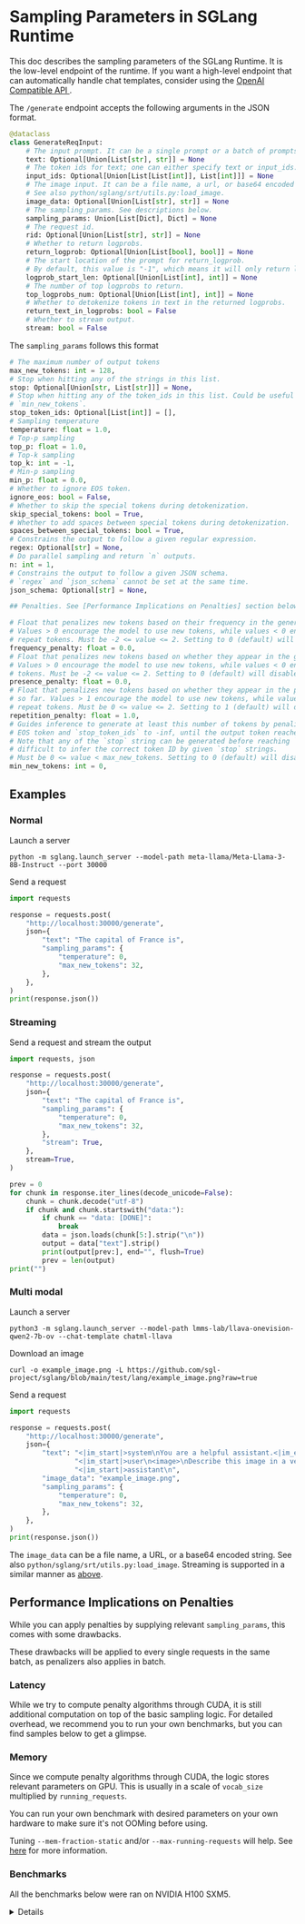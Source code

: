 # Sampling Parameters in SGLang Runtime
This doc describes the sampling parameters of the SGLang Runtime.
It is the low-level endpoint of the runtime.
If you want a high-level endpoint that can automatically handle chat templates, consider using the [OpenAI Compatible API
](https://github.com/sgl-project/sglang?tab=readme-ov-file#openai-compatible-api).

The `/generate` endpoint accepts the following arguments in the JSON format.

```python
@dataclass
class GenerateReqInput:
    # The input prompt. It can be a single prompt or a batch of prompts.
    text: Optional[Union[List[str], str]] = None
    # The token ids for text; one can either specify text or input_ids.
    input_ids: Optional[Union[List[List[int]], List[int]]] = None
    # The image input. It can be a file name, a url, or base64 encoded string.
    # See also python/sglang/srt/utils.py:load_image.
    image_data: Optional[Union[List[str], str]] = None
    # The sampling_params. See descriptions below.
    sampling_params: Union[List[Dict], Dict] = None
    # The request id.
    rid: Optional[Union[List[str], str]] = None
    # Whether to return logprobs.
    return_logprob: Optional[Union[List[bool], bool]] = None
    # The start location of the prompt for return_logprob.
    # By default, this value is "-1", which means it will only return logprobs for output tokens.
    logprob_start_len: Optional[Union[List[int], int]] = None
    # The number of top logprobs to return.
    top_logprobs_num: Optional[Union[List[int], int]] = None
    # Whether to detokenize tokens in text in the returned logprobs.
    return_text_in_logprobs: bool = False
    # Whether to stream output.
    stream: bool = False
```

The `sampling_params` follows this format

```python
# The maximum number of output tokens
max_new_tokens: int = 128,
# Stop when hitting any of the strings in this list.
stop: Optional[Union[str, List[str]]] = None,
# Stop when hitting any of the token_ids in this list. Could be useful when mixed with
# `min_new_tokens`.
stop_token_ids: Optional[List[int]] = [],
# Sampling temperature
temperature: float = 1.0,
# Top-p sampling
top_p: float = 1.0,
# Top-k sampling
top_k: int = -1,
# Min-p sampling
min_p: float = 0.0,
# Whether to ignore EOS token.
ignore_eos: bool = False,
# Whether to skip the special tokens during detokenization.
skip_special_tokens: bool = True,
# Whether to add spaces between special tokens during detokenization.
spaces_between_special_tokens: bool = True,
# Constrains the output to follow a given regular expression.
regex: Optional[str] = None,
# Do parallel sampling and return `n` outputs.
n: int = 1,
# Constrains the output to follow a given JSON schema.
# `regex` and `json_schema` cannot be set at the same time.
json_schema: Optional[str] = None,

## Penalties. See [Performance Implications on Penalties] section below for more informations.

# Float that penalizes new tokens based on their frequency in the generated text so far.
# Values > 0 encourage the model to use new tokens, while values < 0 encourage the model to
# repeat tokens. Must be -2 <= value <= 2. Setting to 0 (default) will disable this penalty.
frequency_penalty: float = 0.0,
# Float that penalizes new tokens based on whether they appear in the generated text so far.
# Values > 0 encourage the model to use new tokens, while values < 0 encourage the model to repeat
# tokens. Must be -2 <= value <= 2. Setting to 0 (default) will disable this penalty.
presence_penalty: float = 0.0,
# Float that penalizes new tokens based on whether they appear in the prompt and the generated text
# so far. Values > 1 encourage the model to use new tokens, while values < 1 encourage the model to
# repeat tokens. Must be 0 <= value <= 2. Setting to 1 (default) will disable this penalty.
repetition_penalty: float = 1.0,
# Guides inference to generate at least this number of tokens by penalizing logits of tokenizer's
# EOS token and `stop_token_ids` to -inf, until the output token reaches given length.
# Note that any of the `stop` string can be generated before reaching `min_new_tokens`, as it is
# difficult to infer the correct token ID by given `stop` strings.
# Must be 0 <= value < max_new_tokens. Setting to 0 (default) will disable this penalty.
min_new_tokens: int = 0,
```

## Examples

### Normal
Launch a server
```
python -m sglang.launch_server --model-path meta-llama/Meta-Llama-3-8B-Instruct --port 30000
```

Send a request
```python
import requests

response = requests.post(
    "http://localhost:30000/generate",
    json={
        "text": "The capital of France is",
        "sampling_params": {
            "temperature": 0,
            "max_new_tokens": 32,
        },
    },
)
print(response.json())
```

### Streaming
Send a request and stream the output
```python
import requests, json

response = requests.post(
    "http://localhost:30000/generate",
    json={
        "text": "The capital of France is",
        "sampling_params": {
            "temperature": 0,
            "max_new_tokens": 32,
        },
        "stream": True,
    },
    stream=True,
)

prev = 0
for chunk in response.iter_lines(decode_unicode=False):
    chunk = chunk.decode("utf-8")
    if chunk and chunk.startswith("data:"):
        if chunk == "data: [DONE]":
            break
        data = json.loads(chunk[5:].strip("\n"))
        output = data["text"].strip()
        print(output[prev:], end="", flush=True)
        prev = len(output)
print("")
```

### Multi modal

Launch a server
```
python3 -m sglang.launch_server --model-path lmms-lab/llava-onevision-qwen2-7b-ov --chat-template chatml-llava
```

Download an image
```
curl -o example_image.png -L https://github.com/sgl-project/sglang/blob/main/test/lang/example_image.png?raw=true
```

Send a request
```python
import requests

response = requests.post(
    "http://localhost:30000/generate",
    json={
        "text": "<|im_start|>system\nYou are a helpful assistant.<|im_end|>\n"
                "<|im_start|>user\n<image>\nDescribe this image in a very short sentence.<|im_end|>\n"
                "<|im_start|>assistant\n",
        "image_data": "example_image.png",
        "sampling_params": {
            "temperature": 0,
            "max_new_tokens": 32,
        },
    },
)
print(response.json())
```

The `image_data` can be a file name, a URL, or a base64 encoded string. See also `python/sglang/srt/utils.py:load_image`.
Streaming is supported in a similar manner as [above](#streaming).

## Performance Implications on Penalties

While you can apply penalties by supplying relevant `sampling_params`, this comes with some drawbacks.

These drawbacks will be applied to every single requests in the same batch, as penalizers also applies in batch.

### Latency

While we try to compute penalty algorithms through CUDA, it is still additional computation on top of the basic sampling logic. For detailed overhead, we recommend you to run your own benchmarks, but you can find samples below to get a glimpse.

### Memory

Since we compute penalty algorithms through CUDA, the logic stores relevant parameters on GPU. This is usually in a scale of `vocab_size` multiplied by `running_requests`.

You can run your own benchmark with desired parameters on your own hardware to make sure it's not OOMing before using.

Tuning `--mem-fraction-static` and/or `--max-running-requests` will help. See [here](hyperparameter_tuning.md#minor-tune---max-prefill-tokens---mem-fraction-static---max-running-requests) for more information.

### Benchmarks

All the benchmarks below were ran on NVIDIA H100 SXM5.

<details>

#### Baseline

Measured at [dc9d06d886151707f97d0b78095df9de262fd3c9](https://github.com/sgl-project/sglang/commit/dc9d06d886151707f97d0b78095df9de262fd3c9).

```
$ python3 -m sglang.bench_serving --backend sglang --port 8413 --dataset-name random --num-prompts 3000 --random-input 256 --random-output 512

============ Serving Benchmark Result ============
Backend:                                 sglang
Traffic request rate:                    inf
Successful requests:                     3000
Benchmark duration (s):                  66.11
Total input tokens:                      378633
Total generated tokens:                  775651
Total generated tokens (retokenized):    775118
Request throughput (req/s):              45.38
Input token throughput (tok/s):          5727.04
Output token throughput (tok/s):         11732.16
----------------End-to-End Latency----------------
Mean E2E Latency (ms):                   40881.94
Median E2E Latency (ms):                 43967.10
---------------Time to First Token----------------
Mean TTFT (ms):                          19884.75
Median TTFT (ms):                        14226.56
P99 TTFT (ms):                           47738.97
-----Time per Output Token (excl. 1st token)------
Mean TPOT (ms):                          91.96
Median TPOT (ms):                        90.11
P99 TPOT (ms):                           308.54
---------------Inter-token Latency----------------
Mean ITL (ms):                           174.54
Median ITL (ms):                         58.56
P99 ITL (ms):                            440.18
==================================================
```

#### All Together

```
$ python3 -m sglang.bench_serving --backend sglang --port 8413 --dataset-name random --num-prompts 3000 --random-input 256 --random-output 512 --extra-request-body '{
  "frequency_penalty": 1.1,
  "presence_penalty": 1.1,
  "repetition_penalty": 0.1,
  "min_new_tokens": 5
}'

============ Serving Benchmark Result ============
Backend:                                 sglang
Traffic request rate:                    inf
Successful requests:                     3000
Benchmark duration (s):                  78.35
Total input tokens:                      378633
Total generated tokens:                  775651
Total generated tokens (retokenized):    774756
Request throughput (req/s):              38.29
Input token throughput (tok/s):          4832.86
Output token throughput (tok/s):         9900.39
----------------End-to-End Latency----------------
Mean E2E Latency (ms):                   49017.68
Median E2E Latency (ms):                 52825.70
---------------Time to First Token----------------
Mean TTFT (ms):                          23892.60
Median TTFT (ms):                        18895.47
P99 TTFT (ms):                           57426.01
-----Time per Output Token (excl. 1st token)------
Mean TPOT (ms):                          114.54
Median TPOT (ms):                        107.27
P99 TPOT (ms):                           293.31
---------------Inter-token Latency----------------
Mean ITL (ms):                           205.68
Median ITL (ms):                         73.97
P99 ITL (ms):                            453.86
==================================================
```

#### Frequency Penalty

```
$ python3 -m sglang.bench_serving --backend sglang --port 8413 --dataset-name random --num-prompts 3000 --random-input 256 --random-output 512 --extra-request-body '{
    "frequency_penalty": 1.1
}'

============ Serving Benchmark Result ============
Backend:                                 sglang
Traffic request rate:                    inf
Successful requests:                     3000
Benchmark duration (s):                  72.72
Total input tokens:                      378633
Total generated tokens:                  775651
Total generated tokens (retokenized):    774955
Request throughput (req/s):              41.26
Input token throughput (tok/s):          5206.84
Output token throughput (tok/s):         10666.51
----------------End-to-End Latency----------------
Mean E2E Latency (ms):                   45445.56
Median E2E Latency (ms):                 48960.39
---------------Time to First Token----------------
Mean TTFT (ms):                          22363.16
Median TTFT (ms):                        17125.02
P99 TTFT (ms):                           52920.95
-----Time per Output Token (excl. 1st token)------
Mean TPOT (ms):                          104.71
Median TPOT (ms):                        98.30
P99 TPOT (ms):                           268.06
---------------Inter-token Latency----------------
Mean ITL (ms):                           191.60
Median ITL (ms):                         67.83
P99 ITL (ms):                            455.46
==================================================
```

#### Presence Penalty

```
$ python3 -m sglang.bench_serving --backend sglang --port 8413 --dataset-name random --num-prompts 3000 --random-input 256 --random-output 512 --extra-request-body '{
    "presence_penalty": 1.1
}'

============ Serving Benchmark Result ============
Backend:                                 sglang
Traffic request rate:                    inf
Successful requests:                     3000
Benchmark duration (s):                  72.04
Total input tokens:                      378633
Total generated tokens:                  775651
Total generated tokens (retokenized):    775210
Request throughput (req/s):              41.64
Input token throughput (tok/s):          5255.98
Output token throughput (tok/s):         10767.18
----------------End-to-End Latency----------------
Mean E2E Latency (ms):                   44926.61
Median E2E Latency (ms):                 48302.88
---------------Time to First Token----------------
Mean TTFT (ms):                          22095.39
Median TTFT (ms):                        16740.93
P99 TTFT (ms):                           52554.03
-----Time per Output Token (excl. 1st token)------
Mean TPOT (ms):                          103.54
Median TPOT (ms):                        97.37
P99 TPOT (ms):                           271.86
---------------Inter-token Latency----------------
Mean ITL (ms):                           189.86
Median ITL (ms):                         68.45
P99 ITL (ms):                            447.11
==================================================
```

#### Repetition Penalty

```
$ python3 -m sglang.bench_serving --backend sglang --port 8413 --dataset-name random --num-prompts 3000 --random-input 256 --random-output 512 --extra-request-body '{
    "repetition_penalty": 0.1
}'

============ Serving Benchmark Result ============
Backend: sglang
Traffic request rate: inf
Successful requests: 3000
Benchmark duration (s): 74.54
Total input tokens: 378633
Total generated tokens: 775651
Total generated tokens (retokenized): 766008
Request throughput (req/s): 40.24
Input token throughput (tok/s): 5079.36
Output token throughput (tok/s): 10405.35
----------------End-to-End Latency----------------
Mean E2E Latency (ms): 46530.38
Median E2E Latency (ms): 50302.65
---------------Time to First Token----------------
Mean TTFT (ms): 22603.47
Median TTFT (ms): 17167.08
P99 TTFT (ms): 54497.85
-----Time per Output Token (excl. 1st token)------
Mean TPOT (ms): 117.59
Median TPOT (ms): 101.79
P99 TPOT (ms): 320.04
---------------Inter-token Latency----------------
Mean ITL (ms): 195.26
Median ITL (ms): 69.51
P99 ITL (ms): 433.86
==================================================
```

#### Min New Tokens

The min new tokens penalizer computes until generation process reaches given `min_new_tokens`.

Dislike other penalizers, setting this to higher value will have more latency implications.

```
$ python3 -m sglang.bench_serving --backend sglang --port 8413 --dataset-name random --num-prompts 3000 --random-input 256 --random-output 512 --extra-request-body '{
    "min_new_tokens": 5
}'

============ Serving Benchmark Result ============
Backend: sglang
Traffic request rate: inf
Successful requests: 3000
Benchmark duration (s): 66.94
Total input tokens: 378633
Total generated tokens: 775651
Total generated tokens (retokenized): 775220
Request throughput (req/s): 44.81
Input token throughput (tok/s): 5656.13
Output token throughput (tok/s): 11586.90
----------------End-to-End Latency----------------
Mean E2E Latency (ms): 41888.55
Median E2E Latency (ms): 45354.16
---------------Time to First Token----------------
Mean TTFT (ms): 20866.91
Median TTFT (ms): 16219.79
P99 TTFT (ms): 49263.91
-----Time per Output Token (excl. 1st token)------
Mean TPOT (ms): 97.05
Median TPOT (ms): 89.76
P99 TPOT (ms): 233.50
---------------Inter-token Latency----------------
Mean ITL (ms): 179.17
Median ITL (ms): 55.08
P99 ITL (ms): 409.12
==================================================
```

</details>
